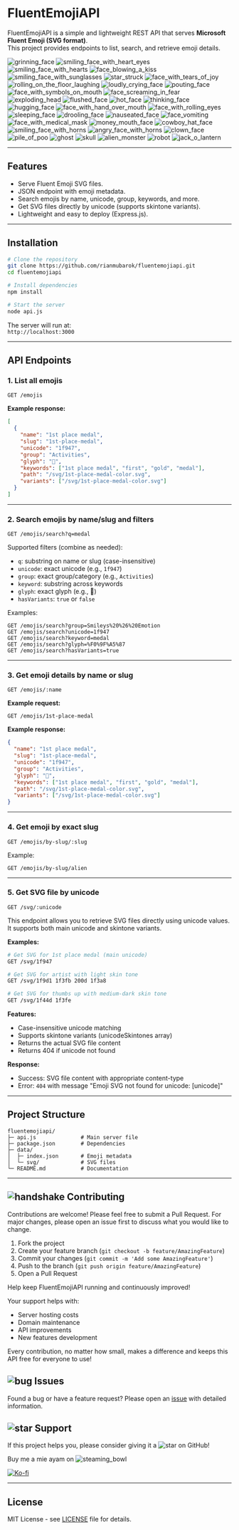 # FluentEmojiAPI

FluentEmojiAPI is a simple and lightweight REST API that serves **Microsoft Fluent Emoji (SVG format)**.  
This project provides endpoints to list, search, and retrieve emoji details.

![grinning_face](https://fluentemojiapi-production.up.railway.app/svg/1f600) ![smiling_face_with_heart_eyes](https://fluentemojiapi-production.up.railway.app/svg/1f60d) ![smiling_face_with_hearts](https://fluentemojiapi-production.up.railway.app/svg/1f970) ![face_blowing_a_kiss](https://fluentemojiapi-production.up.railway.app/svg/1f618) ![smiling_face_with_sunglasses](https://fluentemojiapi-production.up.railway.app/svg/1f60e) ![star_struck](https://fluentemojiapi-production.up.railway.app/svg/1f929) ![face_with_tears_of_joy](https://fluentemojiapi-production.up.railway.app/svg/1f602) ![rolling_on_the_floor_laughing](https://fluentemojiapi-production.up.railway.app/svg/1f923) ![loudly_crying_face](https://fluentemojiapi-production.up.railway.app/svg/1f62d) ![pouting_face](https://fluentemojiapi-production.up.railway.app/svg/1f621) ![face_with_symbols_on_mouth](https://fluentemojiapi-production.up.railway.app/svg/1f92c) ![face_screaming_in_fear](https://fluentemojiapi-production.up.railway.app/svg/1f631) ![exploding_head](https://fluentemojiapi-production.up.railway.app/svg/1f92f) ![flushed_face](https://fluentemojiapi-production.up.railway.app/svg/1f633) ![hot_face](https://fluentemojiapi-production.up.railway.app/svg/1f975) ![thinking_face](https://fluentemojiapi-production.up.railway.app/svg/1f914) ![hugging_face](https://fluentemojiapi-production.up.railway.app/svg/1f917) ![face_with_hand_over_mouth](https://fluentemojiapi-production.up.railway.app/svg/1f92d) ![face_with_rolling_eyes](https://fluentemojiapi-production.up.railway.app/svg/1f644) ![sleeping_face](https://fluentemojiapi-production.up.railway.app/svg/1f634) ![drooling_face](https://fluentemojiapi-production.up.railway.app/svg/1f924) ![nauseated_face](https://fluentemojiapi-production.up.railway.app/svg/1f922) ![face_vomiting](https://fluentemojiapi-production.up.railway.app/svg/1f92e) ![face_with_medical_mask](https://fluentemojiapi-production.up.railway.app/svg/1f637) ![money_mouth_face](https://fluentemojiapi-production.up.railway.app/svg/1f911) ![cowboy_hat_face](https://fluentemojiapi-production.up.railway.app/svg/1f920) ![smiling_face_with_horns](https://fluentemojiapi-production.up.railway.app/svg/1f608) ![angry_face_with_horns](https://fluentemojiapi-production.up.railway.app/svg/1f47f) ![clown_face](https://fluentemojiapi-production.up.railway.app/svg/1f921) ![pile_of_poo](https://fluentemojiapi-production.up.railway.app/svg/1f4a9) ![ghost](https://fluentemojiapi-production.up.railway.app/svg/1f47b) ![skull](https://fluentemojiapi-production.up.railway.app/svg/1f480) ![alien_monster](https://fluentemojiapi-production.up.railway.app/svg/1f47d) ![robot](https://fluentemojiapi-production.up.railway.app/svg/1f916) ![jack_o_lantern](https://fluentemojiapi-production.up.railway.app/svg/1f383)

---

## Features

- Serve Fluent Emoji SVG files.
- JSON endpoint with emoji metadata.
- Search emojis by name, unicode, group, keywords, and more.
- Get SVG files directly by unicode (supports skintone variants).
- Lightweight and easy to deploy (Express.js).

---

## Installation

```bash
# Clone the repository
git clone https://github.com/rianmubarok/fluentemojiapi.git
cd fluentemojiapi

# Install dependencies
npm install

# Start the server
node api.js
```

The server will run at:  
`http://localhost:3000`

---

## API Endpoints

### 1. List all emojis

```
GET /emojis
```

**Example response:**

```json
[
  {
    "name": "1st place medal",
    "slug": "1st-place-medal",
    "unicode": "1f947",
    "group": "Activities",
    "glyph": "🥇",
    "keywords": ["1st place medal", "first", "gold", "medal"],
    "path": "/svg/1st-place-medal-color.svg",
    "variants": ["/svg/1st-place-medal-color.svg"]
  }
]
```

---

### 2. Search emojis by name/slug and filters

```
GET /emojis/search?q=medal
```

Supported filters (combine as needed):

- `q`: substring on name or slug (case-insensitive)
- `unicode`: exact unicode (e.g., `1f947`)
- `group`: exact group/category (e.g., `Activities`)
- `keyword`: substring across keywords
- `glyph`: exact glyph (e.g., 🥇)
- `hasVariants`: `true` or `false`

Examples:

```
GET /emojis/search?group=Smileys%20%26%20Emotion
GET /emojis/search?unicode=1f947
GET /emojis/search?keyword=medal
GET /emojis/search?glyph=%F0%9F%A5%87
GET /emojis/search?hasVariants=true
```

---

### 3. Get emoji details by name or slug

```
GET /emojis/:name
```

**Example request:**

```
GET /emojis/1st-place-medal
```

**Example response:**

```json
{
  "name": "1st place medal",
  "slug": "1st-place-medal",
  "unicode": "1f947",
  "group": "Activities",
  "glyph": "🥇",
  "keywords": ["1st place medal", "first", "gold", "medal"],
  "path": "/svg/1st-place-medal-color.svg",
  "variants": ["/svg/1st-place-medal-color.svg"]
}
```

---

### 4. Get emoji by exact slug

```
GET /emojis/by-slug/:slug
```

Example:

```
GET /emojis/by-slug/alien
```

---

### 5. Get SVG file by unicode

```
GET /svg/:unicode
```

This endpoint allows you to retrieve SVG files directly using unicode values. It supports both main unicode and skintone variants.

**Examples:**

```bash
# Get SVG for 1st place medal (main unicode)
GET /svg/1f947

# Get SVG for artist with light skin tone
GET /svg/1f9d1 1f3fb 200d 1f3a8

# Get SVG for thumbs up with medium-dark skin tone
GET /svg/1f44d 1f3fe
```

**Features:**

- Case-insensitive unicode matching
- Supports skintone variants (unicodeSkintones array)
- Returns the actual SVG file content
- Returns 404 if unicode not found

**Response:**

- Success: SVG file content with appropriate content-type
- Error: `404` with message "Emoji SVG not found for unicode: [unicode]"

---

## Project Structure

```
fluentemojiapi/
├─ api.js              # Main server file
├─ package.json        # Dependencies
├─ data/
│  ├─ index.json       # Emoji metadata
│  └─ svg/             # SVG files
└─ README.md           # Documentation
```

---

## ![handshake](https://fluentemojiapi-production.up.railway.app/svg/1f91d?size=24) Contributing

Contributions are welcome! Please feel free to submit a Pull Request. For major changes, please open an issue first to discuss what you would like to change.

1. Fork the project
2. Create your feature branch (`git checkout -b feature/AmazingFeature`)
3. Commit your changes (`git commit -m 'Add some AmazingFeature'`)
4. Push to the branch (`git push origin feature/AmazingFeature`)
5. Open a Pull Request

Help keep FluentEmojiAPI running and continuously improved!

Your support helps with:

- Server hosting costs
- Domain maintenance
- API improvements
- New features development

Every contribution, no matter how small, makes a difference and keeps this API free for everyone to use!

## ![bug](https://fluentemojiapi-production.up.railway.app/svg/1f41b?size=24) Issues

Found a bug or have a feature request? Please open an [issue](https://github.com/rianmubarok/fluentemojiapi/issues) with detailed information.

## ![star](https://fluentemojiapi-production.up.railway.app/svg/2b50?size=24) Support

If this project helps you, please consider giving it a ![star](https://fluentemojiapi-production.up.railway.app/svg/2b50?size=16) on GitHub!

Buy me a mie ayam on ![steaming_bowl](https://fluentemojiapi-production.up.railway.app/svg/1f35c?size=16)

[![Ko-fi](https://img.shields.io/badge/Ko--fi-F16061?style=for-the-badge&logo=ko-fi&logoColor=white)](https://ko-fi.com/rianmubarok)

---

## License

MIT License - see [LICENSE](LICENSE) file for details.
